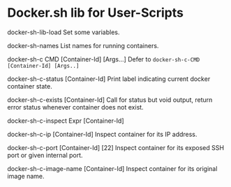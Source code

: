 # Docker.sh lib for User-Scripts

docker-sh-lib-load
                  Set some variables.

docker-sh-names
                  List names for running containers.

docker-sh-c CMD [Container-Id] [Args...]
                  Defer to ``docker-sh-c-CMD [Container-Id] [Args..]``

docker-sh-c-status [Container-Id]
                  Print label indicating current docker container state.

docker-sh-c-exists [Container-Id]
                  Call for status but void output, return error status whenever
                  container does not exist.

docker-sh-c-inspect Expr [Container-Id]

docker-sh-c-ip [Container-Id]
                  Inspect container for its IP address.

docker-sh-c-port [Container-Id] [22]
                  Inspect container for its exposed SSH port or given internal
                  port.

docker-sh-c-image-name [Container-Id]
                  Inspect container for its original image name.


[//]:             (Comment)
